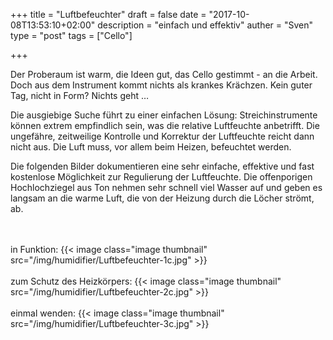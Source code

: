 +++
title = "Luftbefeuchter"
draft = false
date = "2017-10-08T13:53:10+02:00"
description = "einfach und effektiv" 
auther = "Sven"
type = "post"
tags = ["Cello"]

+++

Der Proberaum ist warm, die Ideen gut, das Cello gestimmt - an die Arbeit. Doch aus dem Instrument kommt nichts als krankes Krächzen. Kein guter Tag, nicht in Form? Nichts geht …

Die ausgiebige Suche führt zu einer einfachen Lösung: Streichinstrumente können extrem empfindlich sein, was die relative Luftfeuchte anbetrifft. Die ungefähre, zeitweilige Kontrolle und Korrektur der Luftfeuchte reicht dann nicht aus. Die Luft muss, vor allem beim Heizen, befeuchtet werden.

Die folgenden Bilder dokumentieren eine sehr einfache, effektive und fast kostenlose Möglichkeit zur Regulierung der Luftfeuchte. Die offenporigen Hochlochziegel aus Ton nehmen sehr schnell viel Wasser auf und geben es langsam an die warme Luft, die von der Heizung durch die Löcher strömt, ab.

<br>
<br>
in Funktion:
{{< image class="image thumbnail" src="/img/humidifier/Luftbefeuchter-1c.jpg" >}}

<br>
<br>
zum Schutz des Heizkörpers:
{{< image class="image thumbnail" src="/img/humidifier/Luftbefeuchter-2c.jpg" >}}

<br>
<br>
einmal wenden:
{{< image class="image thumbnail" src="/img/humidifier/Luftbefeuchter-3c.jpg" >}}


